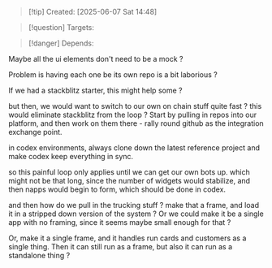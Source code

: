 
>[!tip] Created: [2025-06-07 Sat 14:48]

>[!question] Targets: 

>[!danger] Depends: 

Maybe all the ui elements don't need to be a mock ?

Problem is having each one be its own repo is a bit laborious ?

If we had a stackblitz starter, this might help some ?

but then, we would want to switch to our own on chain stuff quite fast ? 
this would eliminate stackblitz from the loop ?
Start by pulling in repos into our platform, and then work on them there - rally round github as the integration exchange point.


in codex environments, always clone down the latest reference project and make codex keep everything in sync.

so this painful loop only applies until we can get our own bots up.
which might not be that long, since the number of widgets would stabilize, and then napps would begin to form, which should be done in codex.

and then how do we pull in the trucking stuff ?
make that a frame, and load it in a stripped down version of the system ?
Or we could make it be a single app with no framing, since it seems maybe small enough for that ?

Or, make it a single frame, and it handles run cards and customers as a single thing.
Then it can still run as a frame, but also it can run as a standalone thing ?
